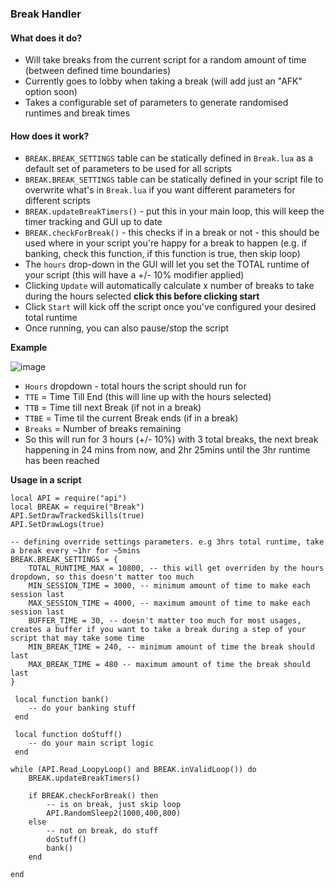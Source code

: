### Break Handler

#### What does it do?
* Will take breaks from the current script for a random amount of time (between defined time boundaries)
* Currently goes to lobby when taking a break (will add just an "AFK" option soon)
* Takes a configurable set of parameters to generate randomised runtimes and break times

#### How does it work?
* `BREAK.BREAK_SETTINGS` table can be statically defined in `Break.lua` as a default set of parameters to be used for all scripts
* `BREAK.BREAK_SETTINGS` table can be statically defined in your script file to overwrite what's in `Break.lua` if you want different parameters for different scripts
* `BREAK.updateBreakTimers()` - put this in your main loop, this will keep the timer tracking and GUI up to date
* `BREAK.checkForBreak()` - this checks if in a break or not - this should be used where in your script you're happy for a break to happen (e.g. if banking, check this function, if this function is true, then skip loop)
* The `hours` drop-down in the GUI will let you set the TOTAL runtime of your script (this will have a +/- 10% modifier applied)
* Clicking `Update` will automatically calculate x number of breaks to take during the hours selected **click this before clicking start**
* Click `Start` will kick off the script once you've configured your desired total runtime
* Once running, you can also pause/stop the script

**Example**

![image](https://github.com/thewrayman/ME_Scripts/assets/9122631/10defa67-43dc-46fe-abd3-b446b40a17fa)
* `Hours` dropdown - total hours the script should run for
* `TTE` = Time Till End (this will line up with the hours selected)
* `TTB` = Time till next Break (if not in a break)
* `TTBE` = Time til the current Break ends (if in a break)
* `Breaks` = Number of breaks remaining
* So this will run for 3 hours (+/- 10%) with 3 total breaks, the next break happening in 24 mins from now, and 2hr 25mins until the 3hr runtime has been reached

**Usage in a script**
```
local API = require("api")
local BREAK = require("Break")
API.SetDrawTrackedSkills(true)
API.SetDrawLogs(true)

-- defining override settings parameters. e.g 3hrs total runtime, take a break every ~1hr for ~5mins
BREAK.BREAK_SETTINGS = {
    TOTAL_RUNTIME_MAX = 10800, -- this will get overriden by the hours dropdown, so this doesn't matter too much
    MIN_SESSION_TIME = 3000, -- minimum amount of time to make each session last
    MAX_SESSION_TIME = 4000, -- maximum amount of time to make each session last
    BUFFER_TIME = 30, -- doesn't matter too much for most usages, creates a buffer if you want to take a break during a step of your script that may take some time
    MIN_BREAK_TIME = 240, -- minimum amount of time the break should last
    MAX_BREAK_TIME = 480 -- maximum amount of time the break should last
}

 local function bank()
    -- do your banking stuff
 end

 local function doStuff()
    -- do your main script logic
 end

while (API.Read_LoopyLoop() and BREAK.inValidLoop()) do
    BREAK.updateBreakTimers()
    
    if BREAK.checkForBreak() then
        -- is on break, just skip loop
        API.RandomSleep2(1000,400,800)
    else
        -- not on break, do stuff
        doStuff()
        bank()
    end
    
end
```
